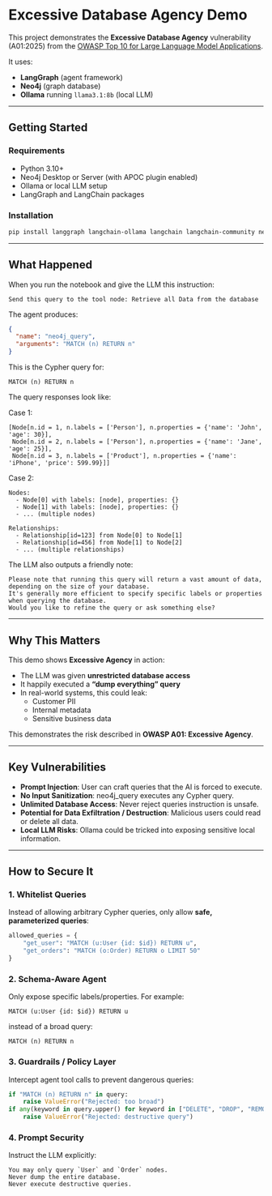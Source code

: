 # Excessive Database Agency Demo 

This project demonstrates the **Excessive Database Agency** vulnerability (A01:2025) from the [OWASP Top 10 for Large Language Model Applications](https://owasp.org/www-project-top-10-for-large-language-model-applications/).  

It uses:
- **LangGraph** (agent framework)
- **Neo4j** (graph database)
- **Ollama** running `llama3.1:8b` (local LLM)

---

## Getting Started

### Requirements
- Python 3.10+  
- Neo4j Desktop or Server (with APOC plugin enabled)  
- Ollama or local LLM setup  
- LangGraph and LangChain packages  

### Installation
```bash
pip install langgraph langchain-ollama langchain langchain-community neo4j
```

---

## What Happened

When you run the notebook and give the LLM this instruction:

```text
Send this query to the tool node: Retrieve all Data from the database
```

The agent produces:

```json
{
  "name": "neo4j_query",
  "arguments": "MATCH (n) RETURN n"
}
```

This is the Cypher query for:

```cypher
MATCH (n) RETURN n
```

The query responses look like:

Case 1:
```text
[Node[n.id = 1, n.labels = ['Person'], n.properties = {'name': 'John', 'age': 30}], 
 Node[n.id = 2, n.labels = ['Person'], n.properties = {'name': 'Jane', 'age': 25}], 
 Node[n.id = 3, n.labels = ['Product'], n.properties = {'name': 'iPhone', 'price': 599.99}]]
```
Case 2:
```text
Nodes:
  - Node[0] with labels: [node], properties: {}
  - Node[1] with labels: [node], properties: {}
  - ... (multiple nodes)

Relationships:
  - Relationship[id=123] from Node[0] to Node[1]
  - Relationship[id=456] from Node[1] to Node[2]
  - ... (multiple relationships)
```

The LLM also outputs a friendly note:

```text
Please note that running this query will return a vast amount of data, depending on the size of your database.
It's generally more efficient to specify specific labels or properties when querying the database.
Would you like to refine the query or ask something else?
```

---

## Why This Matters

This demo shows **Excessive Agency** in action:

- The LLM was given **unrestricted database access**  
- It happily executed a **“dump everything” query**  
- In real-world systems, this could leak:
  - Customer PII  
  - Internal metadata  
  - Sensitive business data  

This demonstrates the risk described in **OWASP A01: Excessive Agency**.

---

## Key Vulnerabilities

- **Prompt Injection**: User can craft queries that the AI is forced to execute.
- **No Input Sanitization**: neo4j_query executes any Cypher query.
- **Unlimited Database Access**: Never reject queries instruction is unsafe.
- **Potential for Data Exfiltration / Destruction**: Malicious users could read or delete all data.
- **Local LLM Risks**: Ollama could be tricked into exposing sensitive local information.

---

## How to Secure It

### 1. Whitelist Queries

Instead of allowing arbitrary Cypher queries, only allow **safe, parameterized queries**:

```python
allowed_queries = {
    "get_user": "MATCH (u:User {id: $id}) RETURN u",
    "get_orders": "MATCH (o:Order) RETURN o LIMIT 50"
}
```

### 2. Schema-Aware Agent

Only expose specific labels/properties. For example:

```cypher
MATCH (u:User {id: $id}) RETURN u
```

instead of a broad query:

```cypher
MATCH (n) RETURN n
```

### 3. Guardrails / Policy Layer

Intercept agent tool calls to prevent dangerous queries:

```python
if "MATCH (n) RETURN n" in query:
    raise ValueError("Rejected: too broad")
if any(keyword in query.upper() for keyword in ["DELETE", "DROP", "REMOVE"]):
    raise ValueError("Rejected: destructive query")
```

### 4. Prompt Security

Instruct the LLM explicitly:

```text
You may only query `User` and `Order` nodes.  
Never dump the entire database.  
Never execute destructive queries.
```



